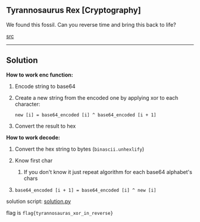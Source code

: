 ## Tyrannosaurus Rex [Cryptography] 

We found this fossil. Can you reverse time and bring this back to life?

[src](./fossil)

---

## Solution

**How to work enc function:**

1. Encode string to base64

2. Create a new string from the encoded one by applying xor to each character: 

    `new [i] = base64_encoded [i] ^ base64_encoded [i + 1]` 

3. Convert the result to hex

**How to work decode:**

1. Convert the hex string to bytes (`binascii.unhexlify`)

2. Know first char
    
    1. If you don't know it just repeat algorithm for each base64 alphabet's chars

3. `base64_encoded [i + 1] = base64_encoded [i] ^ new [i]` 

solution script: [solution.py](./solution.py)

flag is `flag{tyrannosauras_xor_in_reverse}`
